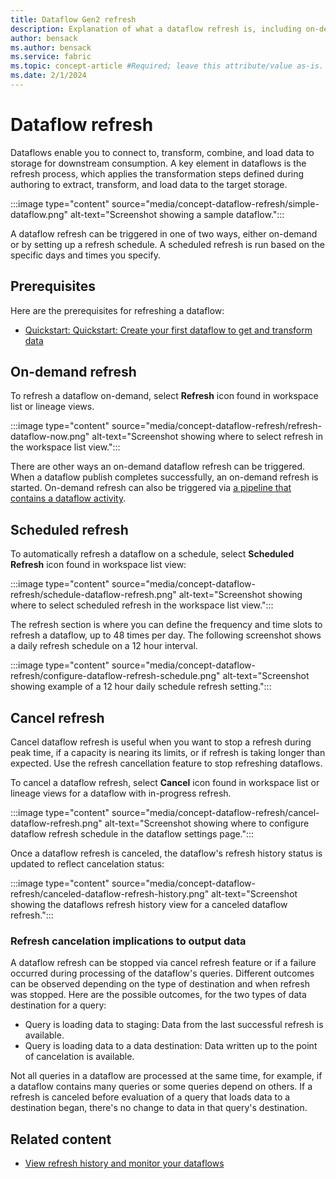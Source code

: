 ```yaml
---
title: Dataflow Gen2 refresh
description: Explanation of what a dataflow refresh is, including on-demand and scheduled refresh.
author: bensack
ms.author: bensack
ms.service: fabric
ms.topic: concept-article #Required; leave this attribute/value as-is.
ms.date: 2/1/2024
---
```


# Dataflow refresh

Dataflows enable you to connect to, transform, combine, and load data to storage for downstream consumption. A key element in dataflows is the refresh process, which applies the transformation steps defined during authoring to extract, transform, and load data to the target storage.

:::image type="content" source="media/concept-dataflow-refresh/simple-dataflow.png" alt-text="Screenshot showing a sample dataflow.":::

A dataflow refresh can be triggered in one of two ways, either on-demand or by setting up a refresh schedule. A scheduled refresh is run based on the specific days and times you specify.

## Prerequisites

Here are the prerequisites for refreshing a dataflow:

- [Quickstart: Quickstart: Create your first dataflow to get and transform data](create-first-dataflow-gen2.md)

## On-demand refresh

To refresh a dataflow on-demand, select **Refresh** icon found in workspace list or lineage views.

:::image type="content" source="media/concept-dataflow-refresh/refresh-dataflow-now.png" alt-text="Screenshot showing where to select refresh in the workspace list view.":::

There are other ways an on-demand dataflow refresh can be triggered. When a dataflow publish completes successfully, an on-demand refresh is started. On-demand refresh can also be triggered via [a pipeline that contains a dataflow activity](dataflow-activity.md).

## Scheduled refresh

To automatically refresh a dataflow on a schedule, select **Scheduled Refresh** icon found in workspace list view:

:::image type="content" source="media/concept-dataflow-refresh/schedule-dataflow-refresh.png" alt-text="Screenshot showing where to select scheduled refresh in the workspace list view.":::

The refresh section is where you can define the frequency and time slots to refresh a dataflow, up to 48 times per day. The following screenshot shows a daily refresh schedule on a 12 hour interval.

:::image type="content" source="media/concept-dataflow-refresh/configure-dataflow-refresh-schedule.png" alt-text="Screenshot showing example of a 12 hour daily schedule refresh setting.":::

## Cancel refresh

Cancel dataflow refresh is useful when you want to stop a refresh during peak time, if a capacity is nearing its limits, or if refresh is taking longer than expected. Use the refresh cancellation feature to stop refreshing dataflows.

To cancel a dataflow refresh, select **Cancel** icon found in workspace list or lineage views for a dataflow with in-progress refresh.

:::image type="content" source="media/concept-dataflow-refresh/cancel-dataflow-refresh.png" alt-text="Screenshot showing where to configure dataflow refresh schedule in the dataflow settings page.":::

Once a dataflow refresh is canceled, the dataflow's refresh history status is updated to reflect cancelation status:

:::image type="content" source="media/concept-dataflow-refresh/canceled-dataflow-refresh-history.png" alt-text="Screenshot showing the dataflows refresh history view for a canceled dataflow refresh.":::

### Refresh cancelation implications to output data

A dataflow refresh can be stopped via cancel refresh feature or if a failure occurred during processing of the dataflow's queries. Different outcomes can be observed depending on the type of destination and when refresh was stopped. Here are the possible outcomes, for the two types of data destination for a query:

- Query is loading data to staging: Data from the last successful refresh is available.
- Query is loading data to a data destination: Data written up to the point of cancelation is available.

Not all queries in a dataflow are processed at the same time, for example, if a dataflow contains many queries or some queries depend on others. If a refresh is canceled before evaluation of a query that loads data to a destination began, there's no change to data in that query's destination.

## Related content

- [View refresh history and monitor your dataflows](dataflows-gen2-monitor.md)
